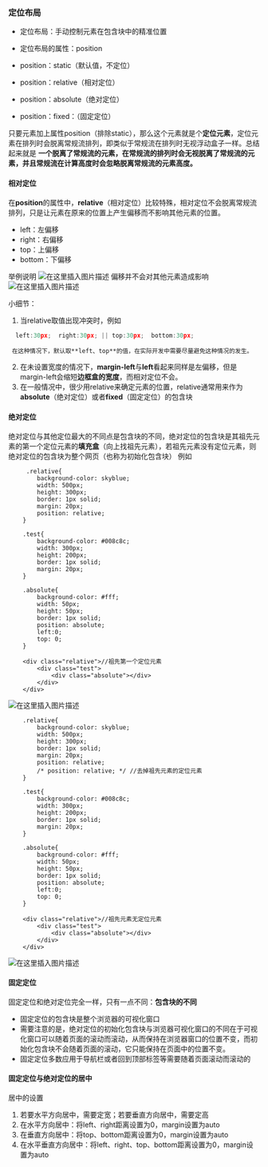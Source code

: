 ### 定位布局

 - 定位布局：手动控制元素在包含块中的精准位置
 - 定位布局的属性：position
 
 - position：static（默认值，不定位）
 - position：relative（相对定位）
- position：absolute（绝对定位）
- position：fixed：（固定定位）

只要元素加上属性position（排除static），那么这个元素就是个**定位元素**，定位元素在排列时会脱离常规流排列，即类似于常规流在排列时无视浮动盒子一样。总结起来就是
**一个脱离了常规流的元素，在常规流的排列时会无视脱离了常规流的元素，并且常规流在计算高度时会忽略脱离常规流的元素高度。**

#### 相对定位
在**position**的属性中，**relative**（相对定位）比较特殊，相对定位不会脱离常规流排列，只是让元素在原来的位置上产生偏移而不影响其他元素的位置。

 - left：左偏移
 - right：右偏移
 - top：上偏移
 - bottom：下偏移

举例说明
![在这里插入图片描述](https://img-blog.csdnimg.cn/20200412221623465.png?x-oss-process=image/watermark,type_ZmFuZ3poZW5naGVpdGk,shadow_10,text_aHR0cHM6Ly9ibG9nLmNzZG4ubmV0L3dlaXhpbl80NDkwOTY4Mw==,size_16,color_FFFFFF,t_70)
偏移并不会对其他元素造成影响
![在这里插入图片描述](https://img-blog.csdnimg.cn/2020041222133777.png?x-oss-process=image/watermark,type_ZmFuZ3poZW5naGVpdGk,shadow_10,text_aHR0cHM6Ly9ibG9nLmNzZG4ubmV0L3dlaXhpbl80NDkwOTY4Mw==,size_16,color_FFFFFF,t_70)

小细节：

 1. 当relative取值出现冲突时，例如  
```javascript
  left:30px;  right:30px; || top:30px;  bottom:30px; 
```
     在这种情况下，默认取**left、top**的值，在实际开发中需要尽量避免这种情况的发生。
     
 2. 在未设置宽度的情况下，**margin-left**与**left**看起来同样是左偏移，但是margin-left会缩短**边框盒的宽度**，而相对定位不会。
 3. 在一般情况中，很少用relative来确定元素的位置，relative通常用来作为**absolute**（绝对定位）或者**fixed**（固定定位）的包含块

#### 绝对定位
绝对定位与其他定位最大的不同点是包含块的不同，绝对定位的包含块是其祖先元素的第一个定位元素的**填充盒**（向上找祖先元素），若祖先元素没有定位元素，则绝对定位的包含块为整个网页（也称为初始化包含块）
例如

```
	 .relative{
        background-color: skyblue;
        width: 500px;
        height: 300px;
        border: 1px solid;
        margin: 20px;
        position: relative;
    }

    .test{
        background-color: #008c8c;
        width: 300px;
        height: 200px;
        border: 1px solid;
        margin: 20px;
    }
    
    .absolute{
        background-color: #fff;
        width: 50px;
        height: 50px;
        border: 1px solid;
        position: absolute;
        left:0;
        top: 0;
    }
    
	<div class="relative">//祖先第一个定位元素
        <div class="test">
            <div class="absolute"></div>
        </div>
    </div>
```
![在这里插入图片描述](https://img-blog.csdnimg.cn/20200412232655209.png?x-oss-process=image/watermark,type_ZmFuZ3poZW5naGVpdGk,shadow_10,text_aHR0cHM6Ly9ibG9nLmNzZG4ubmV0L3dlaXhpbl80NDkwOTY4Mw==,size_16,color_FFFFFF,t_70)

```
 	.relative{
        background-color: skyblue;
        width: 500px;
        height: 300px;
        border: 1px solid;
        margin: 20px;
        position: relative;
        /* position: relative; */ //去掉祖先元素的定位元素
    }

    .test{
        background-color: #008c8c;
        width: 300px;
        height: 200px;
        border: 1px solid;
        margin: 20px;
    }
    
    .absolute{
        background-color: #fff;
        width: 50px;
        height: 50px;
        border: 1px solid;
        position: absolute;
        left:0;
        top: 0;
    }
    
	<div class="relative">//祖先元素无定位元素
        <div class="test">
            <div class="absolute"></div>
        </div>
    </div>
```
![在这里插入图片描述](https://img-blog.csdnimg.cn/2020041223284541.png?x-oss-process=image/watermark,type_ZmFuZ3poZW5naGVpdGk,shadow_10,text_aHR0cHM6Ly9ibG9nLmNzZG4ubmV0L3dlaXhpbl80NDkwOTY4Mw==,size_16,color_FFFFFF,t_70)
#### 固定定位
固定定位和绝对定位完全一样，只有一点不同：**包含块的不同**

 - 固定定位的包含块是整个浏览器的可视化窗口
 - 需要注意的是，绝对定位的初始化包含块与浏览器可视化窗口的不同在于可视化窗口可以随着页面的滚动而滚动，从而保持在浏览器窗口的位置不变，而初始化包含块不会随着页面的滚动，它只能保持在页面中的位置不变。
 - 固定定位多数应用于导航栏或者回到顶部标签等需要随着页面滚动而滚动的

#### 固定定位与绝对定位的居中
居中的设置

 1. 若要水平方向居中，需要定宽；若要垂直方向居中，需要定高
 2. 在水平方向居中：将left、right距离设置为0，margin设置为auto
 3. 在垂直方向居中：将top、bottom距离设置为0，margin设置为auto
 4. 在水平垂直方向居中：将left、right、top、bottom距离设置为0，margin设置为auto

